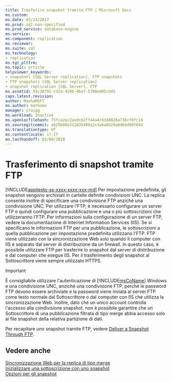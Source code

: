 ```yaml
---
title: Trasferire snapshot tramite FTP | Microsoft Docs
ms.custom: 
ms.date: 03/14/2017
ms.prod: sql-non-specified
ms.prod_service: database-engine
ms.service: 
ms.component: replication
ms.reviewer: 
ms.suite: sql
ms.technology:
- replication
ms.tgt_pltfrm: 
ms.topic: article
helpviewer_keywords:
- snapshots [SQL Server replication], FTP snapshots
- FTP snapshots [SQL Server replication]
- snapshot replication [SQL Server], FTP
ms.assetid: 55c30791-cd2a-420b-8ba7-5700e005cb45
caps.latest.revision: 
author: MashaMSFT
ms.author: mathoma
manager: craigg
ms.workload: Inactive
ms.openlocfilehash: 75fca2ac2aedcb2ff44a4c63d8026a736cf0fc1d
ms.sourcegitcommit: ab25b08a312d35489a2c4a6a0d29a04bbd90f64d
ms.translationtype: HT
ms.contentlocale: it-IT
ms.lasthandoff: 03/08/2018
---
```

# <a name="transfer-snapshots-through-ftp"></a>Trasferimento di snapshot tramite FTP
[!INCLUDE[appliesto-ss-xxxx-xxxx-xxx-md](../../includes/appliesto-ss-xxxx-xxxx-xxx-md.md)]
  Per impostazione predefinita, gli snapshot vengono archiviati in cartelle definite condivisioni UNC. La replica consente inoltre di specificare una condivisione FTP anziché una condivisione UNC. Per utilizzare l'FTP, è necessario configurare un server FTP e quindi configurare una pubblicazione e una o più sottoscrizioni che utilizzeranno l'FTP. Per informazioni sulla configurazione di un server FTP, vedere la documentazione di Internet Information Services (IIS). Se si specificano le informazioni FTP per una pubblicazione, le sottoscrizioni a quella pubblicazione per impostazione predefinita utilizzano l'FTP. FTP viene utilizzato con la sincronizzazione Web solo quando il computer con IIS è separato dal server di distribuzione da un firewall. In questo caso, è possibile utilizzare FTP per trasferire lo snapshot dal server di distribuzione e dal computer che esegue IIS. Per il trasferimento degli snapshot al Sottoscrittore viene sempre utilizzato HTTPS.  
  
> [!IMPORTANT]  
>  È consigliabile utilizzare l'autenticazione di [!INCLUDE[msCoName](../../includes/msconame-md.md)] Windows e una condivisione UNC, anziché una condivisione FTP, perché le password FTP devono essere archiviate e la password viene inviata al server FTP come testo normale dal Sottoscrittore o dal computer con IIS che utilizza la sincronizzazione Web. Inoltre, dato che un unico account controlla l'accesso alla condivisione snapshot, non è possibile garantire che un Sottoscrittore di una pubblicazione filtrata di tipo merge abbia accesso solo ai file snapshot della relativa partizione di dati.  
  
 Per recapitare uno snapshot tramite FTP, vedere [Deliver a Snapshot Through FTP](../../relational-databases/replication/publish/deliver-a-snapshot-through-ftp.md).  
  
## <a name="see-also"></a>Vedere anche  
 [Sincronizzazione Web per la replica di tipo merge](../../relational-databases/replication/web-synchronization-for-merge-replication.md)   
 [Inizializzare una sottoscrizione con uno snapshot](../../relational-databases/replication/initialize-a-subscription-with-a-snapshot.md)   
 [Opzioni per gli snapshot](../../relational-databases/replication/snapshot-options.md)  
  
  
